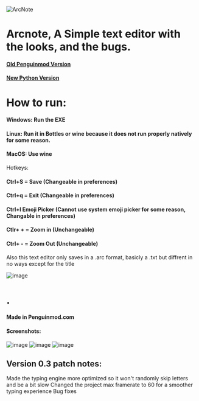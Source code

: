 ![ArcNote](https://github.com/user-attachments/assets/08447efd-c5a0-4ad8-99ed-f47eea018fa8)
# Arcnote, A Simple text editor with the looks, and the bugs.

#### [Old Penguinmod Version](https://github.com/arc360alt/arcnote/tree/main#screenshots)
#### [New Python Version](https://github.com/arc360alt/arcnote/blob/main/README.md#how-to-run)

# How to run:
#### Windows: Run the EXE
#### Linux: Run it in Bottles or wine because it does not run properly natively for some reason.
#### MacOS: Use wine

Hotkeys:
#### Ctrl+S = Save (Changeable in preferences)
#### Ctrl+q = Exit (Changeable in preferences)
#### Ctrl+I Emoji Picker (Cannot use system emoji picker for some reason, Changable in preferences)
#### Ctlr+ + = Zoom in (Unchangeable)
#### Ctrl+ - = Zoom Out (Unchangeable)

Also this text editor only saves in a .arc format, basicly a .txt but diffrent in no ways except for the title

![image](https://github.com/user-attachments/assets/7916025e-3884-47e0-8e00-980f63bbb3fd)

# .

#### Made in **Penguinmod.com**
#### Screenshots:
![image](https://github.com/user-attachments/assets/40dae7a7-9a99-4bb7-8a7c-6d56c39310c6)
![image](https://github.com/user-attachments/assets/208070f1-25d1-4f0b-9b0c-e3f2477c13cd)
![image](https://github.com/user-attachments/assets/d59dd1da-f1aa-4fd6-86f4-e0cb285d56f5)
## Version 0.3 patch notes:
Made the typing engine more optimized so it won't randomly skip letters and be a bit slow
Changed the project max framerate to 60 for a smoother typing experience
Bug fixes
